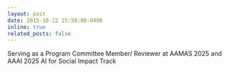 ```yaml
---
layout: post
date: 2015-10-22 15:59:00-0400
inline: true
related_posts: false
---
```


Serving as a Program Committee Member/ Reviewer at AAMAS 2025 and AAAI 2025 AI for Social Impact Track
